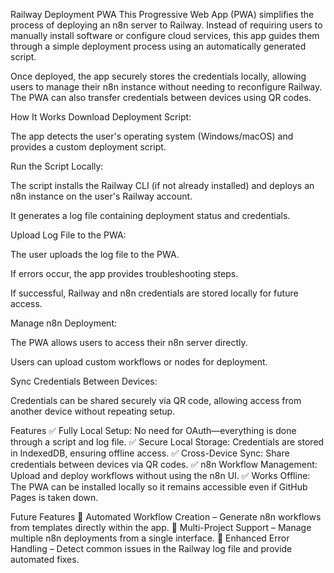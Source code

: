 Railway Deployment PWA
This Progressive Web App (PWA) simplifies the process of deploying an n8n server to Railway. Instead of requiring users to manually install software or configure cloud services, this app guides them through a simple deployment process using an automatically generated script.

Once deployed, the app securely stores the credentials locally, allowing users to manage their n8n instance without needing to reconfigure Railway. The PWA can also transfer credentials between devices using QR codes.

How It Works
Download Deployment Script:

The app detects the user's operating system (Windows/macOS) and provides a custom deployment script.

Run the Script Locally:

The script installs the Railway CLI (if not already installed) and deploys an n8n instance on the user's Railway account.

It generates a log file containing deployment status and credentials.

Upload Log File to the PWA:

The user uploads the log file to the PWA.

If errors occur, the app provides troubleshooting steps.

If successful, Railway and n8n credentials are stored locally for future access.

Manage n8n Deployment:

The PWA allows users to access their n8n server directly.

Users can upload custom workflows or nodes for deployment.

Sync Credentials Between Devices:

Credentials can be shared securely via QR code, allowing access from another device without repeating setup.

Features
✅ Fully Local Setup: No need for OAuth—everything is done through a script and log file.
✅ Secure Local Storage: Credentials are stored in IndexedDB, ensuring offline access.
✅ Cross-Device Sync: Share credentials between devices via QR codes.
✅ n8n Workflow Management: Upload and deploy workflows without using the n8n UI.
✅ Works Offline: The PWA can be installed locally so it remains accessible even if GitHub Pages is taken down.

Future Features
🔹 Automated Workflow Creation – Generate n8n workflows from templates directly within the app.
🔹 Multi-Project Support – Manage multiple n8n deployments from a single interface.
🔹 Enhanced Error Handling – Detect common issues in the Railway log file and provide automated fixes.
